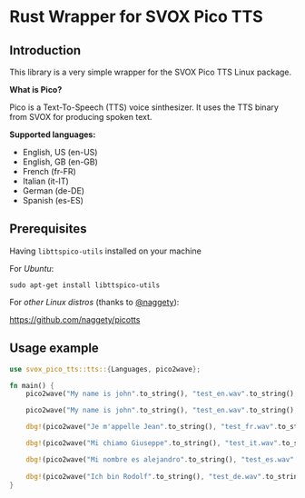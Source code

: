 Rust Wrapper for SVOX Pico TTS
===

## Introduction

This library is a very simple wrapper for the SVOX Pico TTS Linux package.

**What is Pico?**

Pico is a Text-To-Speech (TTS) voice sinthesizer. It uses the TTS binary from SVOX for producing spoken text.

**Supported languages:**
- English, US (en-US)
- English, GB (en-GB)
- French (fr-FR)
- Italian (it-IT)
- German (de-DE)
- Spanish (es-ES)

## Prerequisites

Having `libttspico-utils` installed on your machine

For *Ubuntu*:

```shell
sudo apt-get install libttspico-utils
```

For *other Linux distros* (thanks to [@naggety](https://github.com/nagget)):

https://github.com/naggety/picotts

## Usage example

```rust
use svox_pico_tts::tts::{Languages, pico2wave};

fn main() {
    pico2wave("My name is john".to_string(), "test_en.wav".to_string(), Languages::en_US);

    pico2wave("My name is john".to_string(), "test_en.wav".to_string(), Languages::en_GB);

    dbg!(pico2wave("Je m'appelle Jean".to_string(), "test_fr.wav".to_string(), Languages::fr_FR));

    dbg!(pico2wave("Mi chiamo Giuseppe".to_string(), "test_it.wav".to_string(), Languages::it_IT));

    dbg!(pico2wave("Mi nombre es alejandro".to_string(), "test_es.wav".to_string(), Languages::es_ES));
    
    dbg!(pico2wave("Ich bin Rodolf".to_string(), "test_de.wav".to_string(), Languages::de_DE));
}
```
